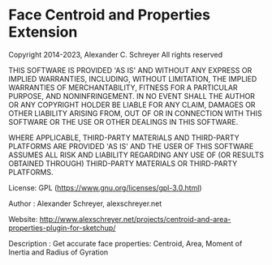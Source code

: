 Face Centroid and Properties Extension
===================================

Copyright 2014-2023, Alexander C. Schreyer All rights reserved

THIS SOFTWARE IS PROVIDED 'AS IS' AND WITHOUT ANY EXPRESS OR IMPLIED WARRANTIES, INCLUDING, WITHOUT LIMITATION, THE IMPLIED WARRANTIES OF MERCHANTABILITY, FITNESS FOR A PARTICULAR PURPOSE, AND NONINFRINGEMENT. IN NO EVENT SHALL THE AUTHOR OR ANY COPYRIGHT HOLDER BE LIABLE FOR ANY CLAIM, DAMAGES OR OTHER LIABILITY ARISING FROM, OUT OF OR IN CONNECTION WITH THIS SOFTWARE OR THE USE OR OTHER DEALINGS IN THIS SOFTWARE.

WHERE APPLICABLE, THIRD-PARTY MATERIALS AND THIRD-PARTY PLATFORMS ARE PROVIDED 'AS IS' AND THE USER OF THIS SOFTWARE ASSUMES ALL RISK AND LIABILITY REGARDING ANY USE OF (OR RESULTS OBTAINED THROUGH) THIRD-PARTY MATERIALS OR THIRD-PARTY PLATFORMS.

License:        GPL (https://www.gnu.org/licenses/gpl-3.0.html)

Author : Alexander Schreyer, alexschreyer.net

Website: http://www.alexschreyer.net/projects/centroid-and-area-properties-plugin-for-sketchup/

Description : Get accurate face properties: Centroid, Area, Moment of Inertia and Radius of Gyration
